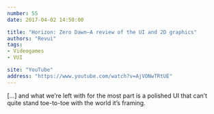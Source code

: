 ```yaml
---
number: 55
date: 2017-04-02 14:50:00

title: "Horizon: Zero Dawn—A review of the UI and 2D graphics"
authors: "Revui"
tags:
- Videogames
- VUI

site: "YouTube"
address: "https://www.youtube.com/watch?v=AjVONwTRtUE"
---
```


[…] and what we’re left with for the most part is a polished UI that can’t quite stand toe-to-toe  with the world it’s framing.

